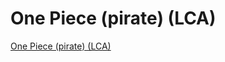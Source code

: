 # One Piece (pirate) (LCA)
[One Piece (pirate) (LCA)](https://aiwithcloud.com/2022/09/15/one_piece_pirate_lca/)